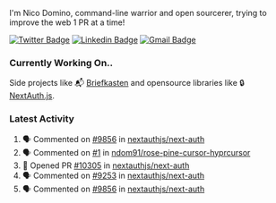 
I'm Nico Domino, command-line warrior and open sourcerer, trying to improve the web 1 PR at a time!

[![Twitter Badge](https://img.shields.io/badge/-@ndom91-1ca0f1?style=flat-square&labelColor=1ca0f1&logo=twitter&logoColor=white&link=https://twitter.com/ndom91)](https://twitter.com/ndom91) [![Linkedin Badge](https://img.shields.io/badge/-ndom91-blue?style=flat-square&logo=Linkedin&logoColor=white&link=https://www.linkedin.com/in/ndom91/)](https://www.linkedin.com/in/ndom91/) [![Gmail Badge](https://img.shields.io/badge/-yo@ndo.dev-c14438?style=flat-square&logo=mail.ru&logoColor=white&link=mailto:yo@ndo.dev)](mailto:yo@ndo.dev)

### Currently Working On..

Side projects like 📬 [Briefkasten](https://briefkastenhq.com) and opensource libraries like 🔒 [NextAuth.js](https://github.com/nextauthjs/next-auth).

<!--START_SECTION_PROFILE_VIEWS:readme-info-->
<!--END_SECTION_PROFILE_VIEWS:readme-info-->

<!--START_SECTION_DAILY_COMMIT:readme-info-->
<!--END_SECTION_DAILY_COMMIT:readme-info-->

<!--START_SECTION_WEEKLY_COMMIT:readme-info-->
<!--END_SECTION_WEEKLY_COMMIT:readme-info-->

### Latest Activity

<!--START_SECTION:activity-->
1. 🗣 Commented on [#9856](https://github.com/nextauthjs/next-auth/pull/9856#issuecomment-1997128535) in [nextauthjs/next-auth](https://github.com/nextauthjs/next-auth)
2. 🗣 Commented on [#1](https://github.com/ndom91/rose-pine-cursor-hyprcursor/issues/1#issuecomment-1997112051) in [ndom91/rose-pine-cursor-hyprcursor](https://github.com/ndom91/rose-pine-cursor-hyprcursor)
3. 💪 Opened PR [#10305](https://github.com/nextauthjs/next-auth/pull/10305) in [nextauthjs/next-auth](https://github.com/nextauthjs/next-auth)
4. 🗣 Commented on [#9253](https://github.com/nextauthjs/next-auth/issues/9253#issuecomment-1995820413) in [nextauthjs/next-auth](https://github.com/nextauthjs/next-auth)
5. 🗣 Commented on [#9856](https://github.com/nextauthjs/next-auth/pull/9856#issuecomment-1995809098) in [nextauthjs/next-auth](https://github.com/nextauthjs/next-auth)
<!--END_SECTION:activity-->

